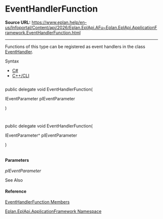 # EventHandlerFunction

**Source URL:** https://www.eplan.help/en-us/Infoportal/Content/api/2026/Eplan.EplApi.AFu~Eplan.EplApi.ApplicationFramework.EventHandlerFunction.html

---

Functions of this type can be registered as event handlers in the class [EventHandler](Eplan.EplApi.AFu~Eplan.EplApi.ApplicationFramework.EventHandler.html).

Syntax

- [C#](#i-syntax-CS)
- [C++/CLI](#i-syntax-CPP2005)

```
```
public delegate void EventHandlerFunction( 
   IEventParameter pIEventParameter
)
```
```

```
```
public delegate void EventHandlerFunction( 
   IEventParameter^ pIEventParameter
)
```
```

#### Parameters

*pIEventParameter*



See Also

#### Reference

[EventHandlerFunction Members](Eplan.EplApi.AFu~Eplan.EplApi.ApplicationFramework.EventHandlerFunction.html)
  
[Eplan.EplApi.ApplicationFramework Namespace](Eplan.EplApi.AFu~Eplan.EplApi.ApplicationFramework_namespace.html)